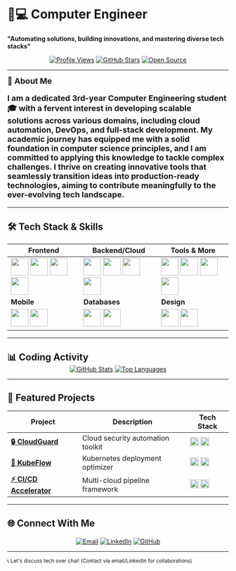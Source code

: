# 👨💻 Computer Engineer  
**"Automating solutions, building innovations, and mastering diverse tech stacks"**

<div align="center">
  
[![Profile Views](https://komarev.com/ghpvc/?username=rupesh3433&style=for-the-badge&color=7B1FA2&label=PROFILE+VIEWS)](https://github.com/rupesh3433)
[![GitHub Stars](https://img.shields.io/badge/STARS-100-7B1FA2?style=for-the-badge&logo=github&logoColor=white)](https://github.com/rupesh3433)
[![Open Source](https://img.shields.io/badge/OPEN%20SOURCE-❤-7B1FA2?style=for-the-badge)](https://github.com/rupesh3433)

</div>

---
<div style="font-size: 18px; font-weight: bold;">
  🚀 About Me
  <p>
    I am a dedicated <strong>3rd-year Computer Engineering student</strong> 🎓 with a fervent interest in developing scalable solutions across various domains, including cloud automation, DevOps, and full-stack development. My academic journey has equipped me with a solid foundation in computer science principles, and I am committed to applying this knowledge to tackle complex challenges. I thrive on creating innovative tools that seamlessly transition ideas into production-ready technologies, aiming to contribute meaningfully to the ever-evolving tech landscape.
  </p>
</div>

---

## 🛠 Tech Stack & Skills

<div align="center">

| **Frontend** | **Backend/Cloud** | **Tools & More** |
|--------------|-------------------|------------------|
| <img src="https://cdn.jsdelivr.net/gh/devicons/devicon/icons/react/react-original.svg" width="40" height="40"/> <img src="https://cdn.jsdelivr.net/gh/devicons/devicon/icons/html5/html5-original.svg" width="40" height="40"/> <img src="https://cdn.jsdelivr.net/gh/devicons/devicon/icons/css3/css3-original.svg" width="40" height="40"/> <img src="https://cdn.jsdelivr.net/gh/devicons/devicon/icons/flutter/flutter-original.svg" width="40" height="40"/> | <img src="https://cdn.jsdelivr.net/gh/devicons/devicon/icons/nodejs/nodejs-original.svg" width="40" height="40"/> <img src="https://cdn.jsdelivr.net/gh/devicons/devicon/icons/python/python-original.svg" width="40" height="40"/> <img src="https://cdn.jsdelivr.net/gh/devicons/devicon/icons/aws/aws-original.svg" width="40" height="40"/> <img src="https://cdn.jsdelivr.net/gh/devicons/devicon/icons/azure/azure-original.svg" width="40" height="40"/> | <img src="https://cdn.jsdelivr.net/gh/devicons/devicon/icons/docker/docker-original.svg" width="40" height="40"/> <img src="https://cdn.jsdelivr.net/gh/devicons/devicon/icons/kubernetes/kubernetes-plain.svg" width="40" height="40"/> <img src="https://cdn.jsdelivr.net/gh/devicons/devicon/icons/git/git-original.svg" width="40" height="40"/> <img src="https://cdn.jsdelivr.net/gh/devicons/devicon/icons/terraform/terraform-original.svg" width="40" height="40"/> |
| **Mobile** | **Databases** | **Design** |
| <img src="https://cdn.jsdelivr.net/gh/devicons/devicon/icons/android/android-original.svg" width="40" height="40"/> <img src="https://cdn.jsdelivr.net/gh/devicons/devicon/icons/swift/swift-original.svg" width="40" height="40"/> | <img src="https://cdn.jsdelivr.net/gh/devicons/devicon/icons/mongodb/mongodb-original.svg" width="40" height="40"/> <img src="https://cdn.jsdelivr.net/gh/devicons/devicon/icons/mysql/mysql-original.svg" width="40" height="40"/> | <img src="https://cdn.jsdelivr.net/gh/devicons/devicon/icons/figma/figma-original.svg" width="40" height="40"/> <img src="https://cdn.jsdelivr.net/gh/devicons/devicon/icons/sass/sass-original.svg" width="40" height="40"/> |

</div>

---

## 📊 Coding Activity

<div align="center" style="margin-top: -20px">
  
[![GitHub Stats](https://github-readme-stats.vercel.app/api?username=rupesh3433&show_icons=true&theme=radical&hide_title=true&include_all_commits=true&count_private=true)](https://github.com/rupesh3433)
[![Top Languages](https://github-readme-stats.vercel.app/api/top-langs/?username=rupesh3433&layout=compact&theme=radical&hide=roff)](https://github.com/rupesh3433)

</div>

---

## 🚀 Featured Projects

<div align="center">
  
| Project | Description | Tech Stack |
|---------|-------------|------------|
| [**🔒 CloudGuard**](https://github.com/rupesh3433/CloudGuard) | Cloud security automation toolkit | <img src="https://img.shields.io/badge/-AWS-FF9900?logo=amazonaws" height="20"/> <img src="https://img.shields.io/badge/-Azure-0089D6?logo=microsoft-azure" height="20"/> |
| [**🚀 KubeFlow**](https://github.com/rupesh3433/KubeFlow) | Kubernetes deployment optimizer | <img src="https://img.shields.io/badge/-K8s-326CE5?logo=kubernetes" height="20"/> <img src="https://img.shields.io/badge/-Helm-0F1689?logo=helm" height="20"/> |
| [**⚡ CI/CD Accelerator**](https://github.com/rupesh3433/CI-CD-Accelerator) | Multi-cloud pipeline framework | <img src="https://img.shields.io/badge/-Terraform-7B42BC?logo=terraform" height="20"/> <img src="https://img.shields.io/badge/-GitHub_Actions-2088FF?logo=github-actions" height="20"/> |

</div>

---

## 🌐 Connect With Me

<div align="center" style="margin-top: 20px">

[![Email](https://img.shields.io/badge/📧_Email-Documentation-7B1FA2?style=for-the-badge&logo=gmail&logoColor=white)](mailto:rupesh.poudel22@pccoepune.org)
[![LinkedIn](https://img.shields.io/badge/👔_LinkedIn-Connect-0077B5?style=for-the-badge&logo=linkedin&logoColor=white)](https://linkedin.com/in/rupesh-poudel-1745a7249)
[![GitHub](https://img.shields.io/badge/💻_GitHub-Explore-181717?style=for-the-badge&logo=github&logoColor=white)](https://github.com/rupesh3433)

</div>

---

<sub>📞 Let's discuss tech over chai! (Contact via email/LinkedIn for collaborations)</sub>
